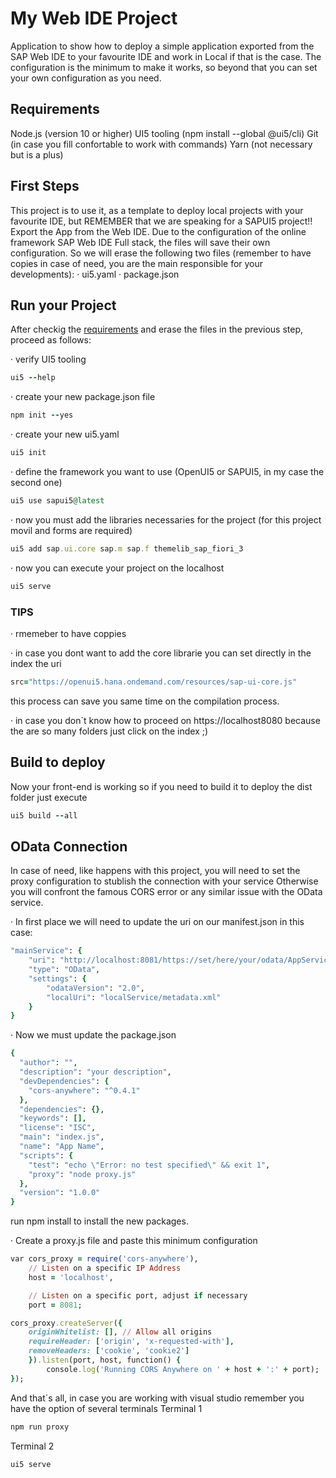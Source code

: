 # My Web IDE Project

Application to show how to deploy a simple application exported from the SAP Web IDE to your favourite IDE and work in Local if that is the case.
The configuration is the minimum to make it works, so beyond that you can set your own configuration as you need.

## Requirements

Node.js (version 10 or higher)
UI5 tooling (npm install --global @ui5/cli)
Git (in case you fill confortable to work with commands)
Yarn (not necessary but is a plus)

## First Steps
This project is to use it, as a template to deploy local projects with your favourite IDE, but REMEMBER that we are speaking for a SAPUI5 project!!
Export the App from the Web IDE. Due to the configuration of the online framework SAP Web IDE Full stack, the files will save their own configuration.
So we will erase the following two files (remember to have copies in case of need, you are the main responsible for your developments):
· ui5.yaml
· package.json

## Run your Project
After checkig the [requirements](#requirements) and erase the files in the previous step, proceed as follows:

· verify UI5 tooling
```ruby
ui5 --help
```

· create your new package.json file
```ruby
npm init --yes
```

· create your new ui5.yaml
```ruby
ui5 init
```

· define the framework you want to use (OpenUI5 or SAPUI5, in my case the second one)
```ruby
ui5 use sapui5@latest
```

· now you must add the libraries necessaries for the project (for this project movil and forms are required)
```ruby
ui5 add sap.ui.core sap.m sap.f themelib_sap_fiori_3
```

· now you can execute your project on the localhost
```ruby
ui5 serve
```

### TIPS
· rmemeber to have coppies

· in case you dont want to add the core librarie you can set directly in the index the uri 
```ruby
src="https://openui5.hana.ondemand.com/resources/sap-ui-core.js"
```
this process can save you same time on the compilation process.

· in case you don´t know how to proceed on https://localhost8080 because the are so many folders just click on the index ;)

## Build to deploy
Now your front-end is working so if you need to build it to deploy the dist folder just execute 
```ruby
ui5 build --all
```

## OData Connection
In case of need, like happens with this project, you will need to set the proxy configuration to stublish the connection with your service
Otherwise you will confront the famous CORS error or any similar issue with the OData service.

· In first place we will need to update the uri on our manifest.json in this case:
```ruby
"mainService": {
    "uri": "http://localhost:8081/https://set/here/your/odata/AppService/",
    "type": "OData",
    "settings": {
        "odataVersion": "2.0",
        "localUri": "localService/metadata.xml"
    }
}
```

· Now we must update the package.json 
```ruby
{
  "author": "",
  "description": "your description",
  "devDependencies": {
    "cors-anywhere": "^0.4.1"
  },
  "dependencies": {},
  "keywords": [],
  "license": "ISC",
  "main": "index.js",
  "name": "App Name",
  "scripts": {
    "test": "echo \"Error: no test specified\" && exit 1",
    "proxy": "node proxy.js"
  },
  "version": "1.0.0"
}
```
run npm install to install the new packages.

· Create a proxy.js file and paste this minimum configuration
```ruby
var cors_proxy = require('cors-anywhere'),
	// Listen on a specific IP Address
	host = 'localhost',

	// Listen on a specific port, adjust if necessary
	port = 8081;

cors_proxy.createServer({
	originWhitelist: [], // Allow all origins
	requireHeader: ['origin', 'x-requested-with'],
	removeHeaders: ['cookie', 'cookie2']
	}).listen(port, host, function() {
		console.log('Running CORS Anywhere on ' + host + ':' + port);
});
```

And that´s all, in case you are working with visual studio remember you have the option of several terminals
Terminal 1
```ruby
npm run proxy
```

Terminal 2
```ruby
ui5 serve
```
